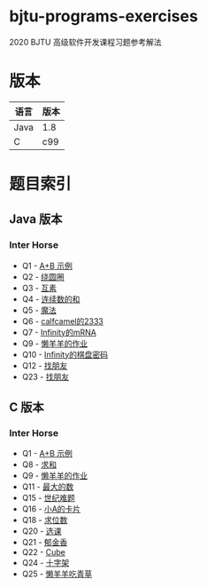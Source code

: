 # bjtu-programs-exercises
2020 BJTU 高级软件开发课程习题参考解法

# 版本

| 语言 | 版本 |
|---|---|
| Java | 1.8 |
| C | c99 |


# 题目索引
## Java 版本
### Inter Horse
- Q1 - [A+B 示例](https://github.com/InterHorse/bjtu-programs-exercises/blob/master/java/src/cn/interhorse/Q001/Main.java)
- Q2 - [绕圆圈](https://github.com/InterHorse/bjtu-programs-exercises/blob/master/java/src/cn/interhorse/Q002/Main.java)
- Q3 - [互素](https://github.com/InterHorse/bjtu-programs-exercises/blob/master/java/src/cn/interhorse/Q003/Main.java)
- Q4 - [连续数的和](https://github.com/InterHorse/bjtu-programs-exercises/blob/master/java/src/cn/interhorse/Q004/Main.java)
- Q5 - [魔法](https://github.com/InterHorse/bjtu-programs-exercises/blob/master/java/src/cn/interhorse/Q005/Main.java)
- Q6 - [calfcamel的2333](https://github.com/InterHorse/bjtu-programs-exercises/blob/master/java/src/cn/interhorse/Q006/Main.java)
- Q7 - [Infinity的mRNA](https://github.com/InterHorse/bjtu-programs-exercises/blob/master/java/src/cn/interhorse/Q007/Main.java)
- Q9 - [懒羊羊的作业](https://github.com/InterHorse/bjtu-programs-exercises/blob/master/java/src/cn/interhorse/Q009/Main.java)
- Q10 - [Infinity的棋盘密码](https://github.com/InterHorse/bjtu-programs-exercises/blob/master/java/src/cn/interhorse/Q010/Main.java)
- Q12 - [找朋友](https://github.com/InterHorse/bjtu-programs-exercises/blob/master/java/src/cn/interhorse/Q012/Main.java)
- Q23 - [找朋友](https://github.com/InterHorse/bjtu-programs-exercises/blob/master/java/src/cn/interhorse/Q023/Main.java)

## C 版本
### Inter Horse
- Q1 - [A+B 示例](https://github.com/InterHorse/bjtu-programs-exercises/blob/master/c/interhorse/Q001.c)
- Q8 - [求和](https://github.com/InterHorse/bjtu-programs-exercises/blob/master/c/interhorse/Q008.c)
- Q9 - [懒羊羊的作业](https://github.com/InterHorse/bjtu-programs-exercises/blob/master/c/interhorse/Q009.c)
- Q11 - [最大的数](https://github.com/InterHorse/bjtu-programs-exercises/blob/master/c/interhorse/Q011.c)
- Q15 - [世纪难题](https://github.com/InterHorse/bjtu-programs-exercises/blob/master/c/interhorse/Q015.c)
- Q16 - [小A的卡片](https://github.com/InterHorse/bjtu-programs-exercises/blob/master/c/interhorse/Q016.c)
- Q18 - [求位数](https://github.com/InterHorse/bjtu-programs-exercises/blob/master/c/interhorse/Q018.c)
- Q20 - [选课](https://github.com/InterHorse/bjtu-programs-exercises/blob/master/c/interhorse/Q020.c)
- Q21 - [郁金香](https://github.com/InterHorse/bjtu-programs-exercises/blob/master/c/interhorse/Q021.c)
- Q22 - [Cube](https://github.com/InterHorse/bjtu-programs-exercises/blob/master/c/interhorse/Q022.c)
- Q24 - [十字架](https://github.com/InterHorse/bjtu-programs-exercises/blob/master/c/interhorse/Q024.c)
- Q25 - [懒羊羊吃青草](https://github.com/InterHorse/bjtu-programs-exercises/blob/master/c/interhorse/Q025.c)


